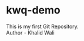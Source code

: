 # kwq-demo
This is my first Git Repository.
<br>
Author - Khalid Wali
<This is my not first git repository>
